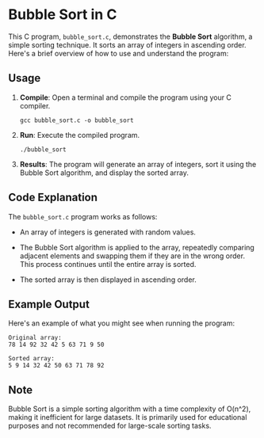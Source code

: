 # Bubble Sort in C

This C program, `bubble_sort.c`, demonstrates the **Bubble Sort** algorithm, a simple sorting technique. It sorts an array of integers in ascending order. Here's a brief overview of how to use and understand the program:

## Usage

1. **Compile**: Open a terminal and compile the program using your C compiler.

   ```shell
   gcc bubble_sort.c -o bubble_sort
   ```

2. **Run**: Execute the compiled program.

   ```shell
   ./bubble_sort
   ```

3. **Results**: The program will generate an array of integers, sort it using the Bubble Sort algorithm, and display the sorted array.

## Code Explanation

The `bubble_sort.c` program works as follows:

- An array of integers is generated with random values.

- The Bubble Sort algorithm is applied to the array, repeatedly comparing adjacent elements and swapping them if they are in the wrong order. This process continues until the entire array is sorted.

- The sorted array is then displayed in ascending order.

## Example Output

Here's an example of what you might see when running the program:

```
Original array:
78 14 92 32 42 5 63 71 9 50 

Sorted array:
5 9 14 32 42 50 63 71 78 92
```

## Note

Bubble Sort is a simple sorting algorithm with a time complexity of O(n^2), making it inefficient for large datasets. It is primarily used for educational purposes and not recommended for large-scale sorting tasks.
